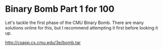 # Binary Bomb Part 1 for 100

Let's tackle the first phase of the CMU Binary Bomb. There are many solutions
online for this, but I recommend attempting it first before looking it up.

http://csapp.cs.cmu.edu/3e/bomb.tar
